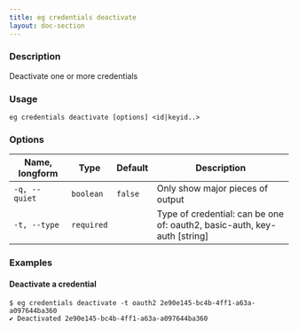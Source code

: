 ```yaml
---
title: eg credentials deactivate
layout: doc-section
---
```


### Description

Deactivate one or more credentials

### Usage

```shell
eg credentials deactivate [options] <id|keyid..>
```

### Options

| Name, longform | Type       | Default | Description                                                               |
| ---            | ---        | ---     | ---                                                                       |
| `-q, --quiet`  | `boolean`  | `false` | Only show major pieces of output                                          |
| `-t, --type`   | `required` |         | Type of credential: can be one of: oauth2, basic-auth, key-auth  [string] |

### Examples

#### Deactivate a credential

```shell
$ eg credentials deactivate -t oauth2 2e90e145-bc4b-4ff1-a63a-a097644ba360   
✔ Deactivated 2e90e145-bc4b-4ff1-a63a-a097644ba360
```

